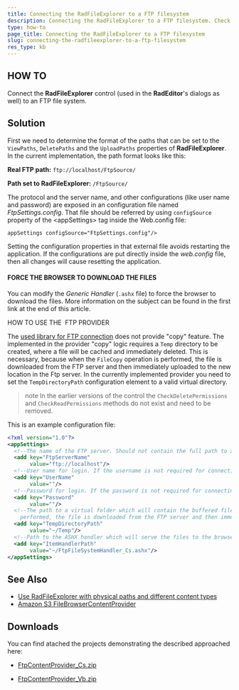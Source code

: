 ```yaml
---
title: Connecting the RadFileExplorer to a FTP filesystem
description: Connecting the RadFileExplorer to a FTP filesystem. Check it now!
type: how-to
page_title: Connecting the RadFileExplorer to a FTP filesystem
slug: connecting-the-radfileexplorer-to-a-ftp-filesystem
res_type: kb
---
```

   
## HOW TO

Connect the **RadFileExplorer** control (used in the **RadEditor**'s dialogs as well) to an FTP file system.  
   
## Solution

First we need to determine the format of the paths that can be set to the `ViewPaths`, `DeletePaths` and the `UploadPaths` properties of **RadFileExplorer**. In the current implementation, the path format looks like this:  
   
**Real FTP path:** `ftp://localhost/FtpSource/` 

**Path set to RadFileExplorer:**  `/FtpSource/`
  
   
The protocol and the server name, and other configurations (like user name and password) are exposed in an configuration file named *FtpSettings.config*. That file should be referred by using `configSource` property of the &lt;appSettings&gt; tag inside the Web.config file:  
 
````ASP.NET
appSettings configSource="FtpSettings.config"/>
````

Setting the configuration properties in that external file avoids restarting the application. If the configurations are put directly inside the *web.config* file, then all changes will cause resetting the application.  
   
 #### FORCE THE BROWSER TO DOWNLOAD THE FILES 

You can modify the *Generic Handler* (`.ashx` file) to force the browser to download the files. More information on the subject can be found in the first link at the end of this article.  
   
 HOW TO USE THE  FTP PROVIDER
 
 The [used library for FTP connection](http://ftpclient.codeplex.com/) does not provide "copy" feature. The implemented in the provider "copy" logic requires a `Temp` directory to be created, where a file will be cached and immediately deleted. This is necessary, because when the `FileCopy` operation is performed, the file is downloaded from the FTP server and then immediately uploaded to the new location in the Ftp server. In the currently implemented provider you need to set the `TempDirectoryPath` configuration element to a valid virtual directory.  

 >note In the earlier versions of the control the `CheckDeletePermissions` and `CheckReadPermissions` methods do not exist and need to be removed.
> 

This is an example configuration file:  
 
````XML
<?xml version="1.0"?>
<appSettings>
  <!--The name of the FTP server. Should not contain the full path to a folder - just the server's address-->
  <add key="FtpServerName"
       value="ftp://localhost"/>
  <!--User name for login. If the username is not required for connecting to the server, then leave it empty but do not remove it-->
  <add key="UserName"
       value=""/>
  <!--Password for login. If the password is not required for connecting to the server, then leave it empty but do not remove it-->
  <add key="Password"
       value=""/>
  <!--The path to a virtual folder which will contain the buffered file (when copying a file). This is necessary, because when the FileCopy method is
    performed, the file is downloaded from the FTP server and then immediately uploaded to the new location in the Ftp server-->
  <add key="TempDirectoryPath"
       value="~/Temp"/>
  <!--Path to the ASHX handler which will serve the files to the browser-->
  <add key="ItemHandlerPath"
       value="~/FtpFileSystemHandler_Cs.ashx"/>
</appSettings>
````
   
   
## See Also 
 
- [Use RadFileExplorer with physical paths and different content types](/support/kb/aspnet-ajax/fileexplorer/physical-paths-and-different-content-types.aspx)
- [Amazon S3 FileBrowserContentProvider](/community/code-library/aspnet-ajax/file-explorer/amazon-s3-filebrowsercontentprovider.aspx)

## Downloads

You can find atached the projects demonstrating the described approached here:

* [FtpContentProvider_Cs.zip](files/filebrowser-ftpcontentprovider_cs.zip)

* [FtpContentProvider_Vb.zip](files/filebrowser-ftpcontentprovider_vb.zip)



